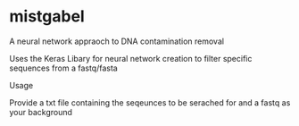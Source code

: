 # mistgabel
A neural network appraoch to DNA contamination removal

Uses the Keras Libary for neural network creation to filter specific sequences from a fastq/fasta

Usage

Provide a txt file containing the seqeunces to be serached for and a fastq as your background
